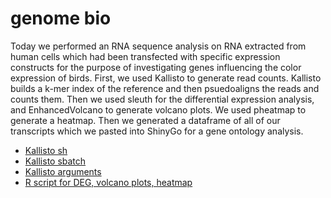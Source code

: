 # genome bio

Today we performed an RNA sequence analysis on RNA extracted from human cells which had been transfected with specific expression constructs for the purpose of investigating genes influencing the color expression of birds. First, we used Kallisto to generate read counts. Kallisto builds a k-mer index of the reference and then psuedoaligns the reads and counts them. Then we used sleuth for the differential expression analysis, and EnhancedVolcano to generate volcano plots. We used pheatmap to generate a heatmap. Then we generated a dataframe of all of our transcripts which we pasted into ShinyGo for a gene ontology analysis. 

* [Kallisto sh](kallisto_quant.sh)
* [Kallisto sbatch](kallisto_quant.sbatch)
* [Kallisto arguments](kallisto_quant.args)
* [R script for DEG, volcano plots, heatmap](RNA_seq_analysis.R)
